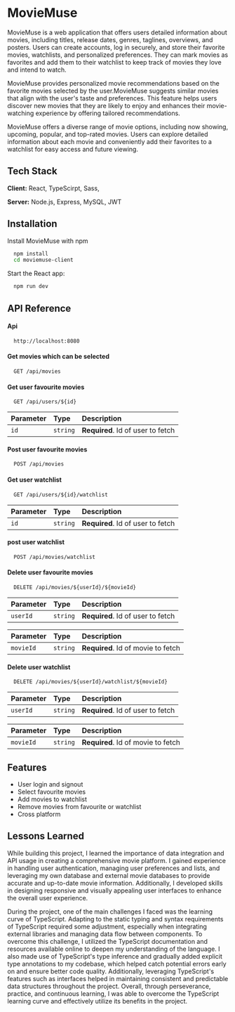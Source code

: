 
# MovieMuse

MovieMuse is a web application that offers users detailed information about movies, including titles, release dates, genres, taglines, overviews, and posters. Users can create accounts, log in securely, and store their favorite movies, watchlists, and personalized preferences. They can mark movies as favorites and add them to their watchlist to keep track of movies they love and intend to watch. 

MovieMuse provides personalized movie recommendations based on the favorite movies selected by the user.MovieMuse suggests similar movies that align with the user's taste and preferences. This feature helps users discover new movies that they are likely to enjoy and enhances their movie-watching experience by offering tailored recommendations.

MovieMuse offers a diverse range of movie options, including now showing, upcoming, popular, and top-rated movies. Users can explore detailed information about each movie and conveniently add their favorites to a watchlist for easy access and future viewing.
## Tech Stack

**Client:** React, TypeScirpt, Sass, 

**Server:** Node.js, Express, MySQL, JWT


## Installation

Install MovieMuse with npm

```bash
  npm install 
  cd moviemuse-client
```
Start the React app:

```bash
  npm run dev
```
## API Reference

#### Api

```http
  http://localhost:8080
```

#### Get movies which can be selected

```http
  GET /api/movies
```

#### Get user favourite movies

```http
  GET /api/users/${id}
```

| Parameter | Type     | Description                       |
| :-------- | :------- | :-------------------------------- |
| `id`      | `string` | **Required**. Id of user to fetch |


#### Post user favourite movies

```http
  POST /api/movies
```

#### Get user watchlist

```http
  GET /api/users/${id}/watchlist
```

| Parameter | Type     | Description                       |
| :-------- | :------- | :-------------------------------- |
| `id`      | `string` | **Required**. Id of user to fetch |


#### post user watchlist

```http
  POST /api/movies/watchlist
```

#### Delete user favourite movies

```http
  DELETE /api/movies/${userId}/${movieId}
```

| Parameter | Type     | Description                       |
| :-------- | :------- | :-------------------------------- |
| `userId`  | `string` | **Required**. Id of user to fetch |

| Parameter | Type     | Description                       |
| :-------- | :------- | :-------------------------------- |
| `movieId` | `string` | **Required**. Id of movie to fetch|


#### Delete user watchlist

```http
  DELETE /api/movies/${userId}/watchlist/${movieId}
```

| Parameter | Type     | Description                       |
| :-------- | :------- | :-------------------------------- |
| `userId`  | `string` | **Required**. Id of user to fetch |

| Parameter | Type     | Description                       |
| :-------- | :------- | :-------------------------------- |
| `movieId` | `string` | **Required**. Id of movie to fetch|



## Features

- User login and signout 
- Select favourite movies
- Add movies to watchlist
- Remove movies from favourite or watchlist
- Cross platform


## Lessons Learned

While building this project, I learned the importance of data integration and API usage in creating a comprehensive movie platform. I gained experience in handling user authentication, managing user preferences and lists, and leveraging my own database and external movie databases to provide accurate and up-to-date movie information. Additionally, I developed skills in designing responsive and visually appealing user interfaces to enhance the overall user experience.

During the project, one of the main challenges I faced was the learning curve of TypeScript. Adapting to the static typing and syntax requirements of TypeScript required some adjustment, especially when integrating external libraries and managing data flow between components. To overcome this challenge, I utilized the TypeScript documentation and resources available online to deepen my understanding of the language. I also made use of TypeScript's type inference and gradually added explicit type annotations to my codebase, which helped catch potential errors early on and ensure better code quality. Additionally, leveraging TypeScript's features such as interfaces helped in maintaining consistent and predictable data structures throughout the project. Overall, through perseverance, practice, and continuous learning, I was able to overcome the TypeScript learning curve and effectively utilize its benefits in the project.